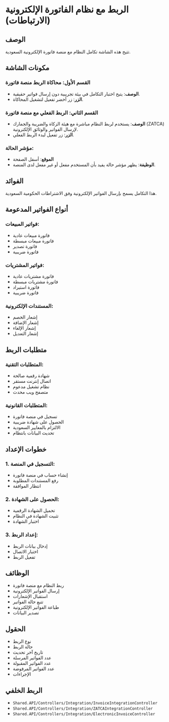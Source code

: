 # الربط مع نظام الفاتورة الإلكترونية (الارتباطات)

## الوصف
تتيح هذه الشاشة تكامل النظام مع منصة فاتورة الإلكترونية السعودية.

## مكونات الشاشة

### القسم الأول: محاكاة الربط منصة فاتورة
- **الوصف**: يتيح اختبار التكامل في بيئة تجريبية دون إرسال فواتير حقيقية.
- **الزر**: زر أخضر تفعيل لتشغيل المحاكاة.

### القسم الثاني: الربط الفعلي مع منصة فاتورة
- **الوصف**: يستخدم لربط النظام مباشرة مع هيئة الزكاة والضريبة والجمارك (ZATCA) لإرسال الفواتير والوثائق الإلكترونية.
- **الزر**: زر تفعيل لبدء الربط الفعلي.

### مؤشر الحالة:
- **الموقع**: أسفل الصفحة
- **الوظيفة**: يظهر مؤشر حالة يفيد بأن المستخدم مفعل أو غير مفعل لدى المنصة.

## الفوائد

هذا التكامل يسمح بإرسال الفواتير الإلكترونية وفق الاشتراطات الحكومية السعودية.

## أنواع الفواتير المدعومة

### فواتير المبيعات:
- فاتورة مبيعات عادية
- فاتورة مبيعات مبسطة
- فاتورة تصدير
- فاتورة ضريبية

### فواتير المشتريات:
- فاتورة مشتريات عادية
- فاتورة مشتريات مبسطة
- فاتورة استيراد
- فاتورة ضريبية

### المستندات الإلكترونية:
- إشعار الخصم
- إشعار الإضافة
- إشعار الإلغاء
- إشعار التعديل

## متطلبات الربط

### المتطلبات التقنية:
- شهادة رقمية صالحة
- اتصال إنترنت مستقر
- نظام تشغيل مدعوم
- متصفح ويب محدث

### المتطلبات القانونية:
- تسجيل في منصة فاتورة
- الحصول على شهادة ضريبية
- الالتزام بالمعايير السعودية
- تحديث البيانات بانتظام

## خطوات الإعداد

### 1. التسجيل في المنصة:
- إنشاء حساب في منصة فاتورة
- رفع المستندات المطلوبة
- انتظار الموافقة

### 2. الحصول على الشهادة:
- تحميل الشهادة الرقمية
- تثبيت الشهادة في النظام
- اختبار الشهادة

### 3. إعداد الربط:
- إدخال بيانات الربط
- اختبار الاتصال
- تفعيل الربط

## الوظائف
- ربط النظام مع منصة فاتورة
- إرسال الفواتير الإلكترونية
- استقبال الإشعارات
- تتبع حالة الفواتير
- طباعة الفواتير الإلكترونية
- تصدير البيانات

## الحقول
- نوع الربط
- حالة الربط
- تاريخ آخر تحديث
- عدد الفواتير المرسلة
- عدد الفواتير المقبولة
- عدد الفواتير المرفوضة
- الإجراءات

## الربط الخلفي
- `Shared.API/Controllers/Integration/InvoiceIntegrationController`
- `Shared.API/Controllers/Integration/ZATCAIntegrationController`
- `Shared.API/Controllers/Integration/ElectronicInvoiceController`
